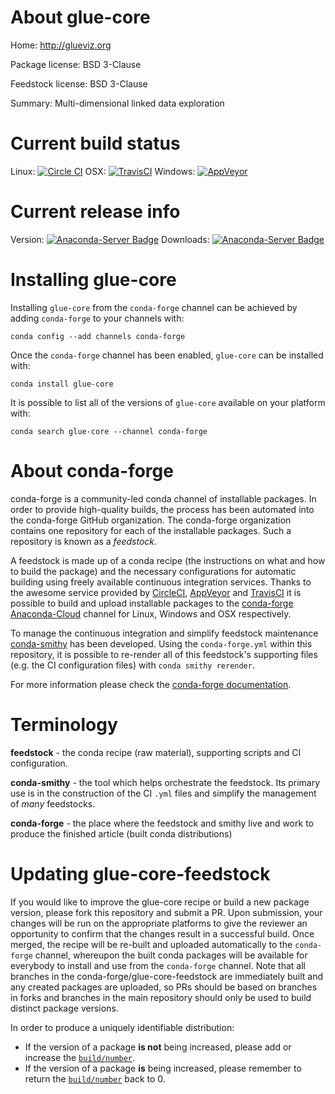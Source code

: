 About glue-core
===============

Home: http://glueviz.org

Package license: BSD 3-Clause

Feedstock license: BSD 3-Clause

Summary: Multi-dimensional linked data exploration



Current build status
====================

Linux: [![Circle CI](https://circleci.com/gh/conda-forge/glue-core-feedstock.svg?style=shield)](https://circleci.com/gh/conda-forge/glue-core-feedstock)
OSX: [![TravisCI](https://travis-ci.org/conda-forge/glue-core-feedstock.svg?branch=master)](https://travis-ci.org/conda-forge/glue-core-feedstock)
Windows: [![AppVeyor](https://ci.appveyor.com/api/projects/status/github/conda-forge/glue-core-feedstock?svg=True)](https://ci.appveyor.com/project/conda-forge/glue-core-feedstock/branch/master)

Current release info
====================
Version: [![Anaconda-Server Badge](https://anaconda.org/conda-forge/glue-core/badges/version.svg)](https://anaconda.org/conda-forge/glue-core)
Downloads: [![Anaconda-Server Badge](https://anaconda.org/conda-forge/glue-core/badges/downloads.svg)](https://anaconda.org/conda-forge/glue-core)

Installing glue-core
====================

Installing `glue-core` from the `conda-forge` channel can be achieved by adding `conda-forge` to your channels with:

```
conda config --add channels conda-forge
```

Once the `conda-forge` channel has been enabled, `glue-core` can be installed with:

```
conda install glue-core
```

It is possible to list all of the versions of `glue-core` available on your platform with:

```
conda search glue-core --channel conda-forge
```


About conda-forge
=================

conda-forge is a community-led conda channel of installable packages.
In order to provide high-quality builds, the process has been automated into the
conda-forge GitHub organization. The conda-forge organization contains one repository
for each of the installable packages. Such a repository is known as a *feedstock*.

A feedstock is made up of a conda recipe (the instructions on what and how to build
the package) and the necessary configurations for automatic building using freely
available continuous integration services. Thanks to the awesome service provided by
[CircleCI](https://circleci.com/), [AppVeyor](http://www.appveyor.com/)
and [TravisCI](https://travis-ci.org/) it is possible to build and upload installable
packages to the [conda-forge](https://anaconda.org/conda-forge)
[Anaconda-Cloud](http://docs.anaconda.org/) channel for Linux, Windows and OSX respectively.

To manage the continuous integration and simplify feedstock maintenance
[conda-smithy](http://github.com/conda-forge/conda-smithy) has been developed.
Using the ``conda-forge.yml`` within this repository, it is possible to re-render all of
this feedstock's supporting files (e.g. the CI configuration files) with ``conda smithy rerender``.

For more information please check the [conda-forge documentation](https://conda-forge.org/docs/).

Terminology
===========

**feedstock** - the conda recipe (raw material), supporting scripts and CI configuration.

**conda-smithy** - the tool which helps orchestrate the feedstock.
                   Its primary use is in the construction of the CI ``.yml`` files
                   and simplify the management of *many* feedstocks.

**conda-forge** - the place where the feedstock and smithy live and work to
                  produce the finished article (built conda distributions)


Updating glue-core-feedstock
============================

If you would like to improve the glue-core recipe or build a new
package version, please fork this repository and submit a PR. Upon submission,
your changes will be run on the appropriate platforms to give the reviewer an
opportunity to confirm that the changes result in a successful build. Once
merged, the recipe will be re-built and uploaded automatically to the
`conda-forge` channel, whereupon the built conda packages will be available for
everybody to install and use from the `conda-forge` channel.
Note that all branches in the conda-forge/glue-core-feedstock are
immediately built and any created packages are uploaded, so PRs should be based
on branches in forks and branches in the main repository should only be used to
build distinct package versions.

In order to produce a uniquely identifiable distribution:
 * If the version of a package **is not** being increased, please add or increase
   the [``build/number``](http://conda.pydata.org/docs/building/meta-yaml.html#build-number-and-string).
 * If the version of a package **is** being increased, please remember to return
   the [``build/number``](http://conda.pydata.org/docs/building/meta-yaml.html#build-number-and-string)
   back to 0.